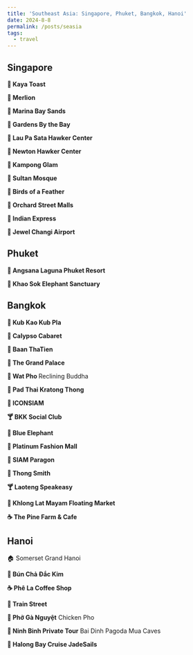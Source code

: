 ```yaml
---
title: 'Southeast Asia: Singapore, Phuket, Bangkok, Hanoi'
date: 2024-8-8
permalink: /posts/seasia
tags:
  - travel
---
```


## Singapore
<b>🍔 Kaya Toast</b>

<b>📍 Merlion </b>

<b>📍 Marina Bay Sands </b>

<b>📍 Gardens By the Bay </b>

<b>🍔 Lau Pa Sata Hawker Center</b>

<b>🍔 Newton Hawker Center</b>

<b>📍 Kampong Glam</b>

<b>📍 Sultan Mosque</b>

<b>🍔 Birds of a Feather</b>

<b>📍 Orchard Street Malls</b>

<b>🍔 Indian Express</b>

<b>📍 Jewel Changi Airport</b>

## Phuket

<b>📍 Angsana Laguna Phuket Resort</b>

<b>📍 Khao Sok Elephant Sanctuary </b>

## Bangkok


<b>🍔 Kub Kao Kub Pla</b>

<b>📍 Calypso Cabaret </b>

<b>🍔 Baan ThaTien</b>

<b>📍 The Grand Palace </b>

<b>📍 Wat Pho </b> Reclining Buddha

<b>🍔 Pad Thai Kratong Thong</b>

<b>📍 ICONSIAM </b>

<b>🍸 BKK Social Club</b>

<b>🍔 Blue Elephant </b>

<b>📍 Platinum Fashion Mall </b>

<b>📍 SIAM Paragon </b>

<b>🍔 Thong Smith </b>

<b>🍸 Laoteng Speakeasy</b>

<b>📍 Khlong Lat Mayam Floating Market </b>

<b>☕ The Pine Farm & Cafe </b>

## Hanoi 

🏠 Somerset Grand Hanoi 

<b>🍔 Bún Chả Đắc Kim</b>

<b>☕ Phê La Coffee Shop</b>

<b>📍 Train Street </b>

<b>🍔 Phở Gà Nguyệt</b>
Chicken Pho 

<b>📍 Ninh Binh Private Tour</b>
Bai Dinh Pagoda
Mua Caves 

<b>📍 Halong Bay Cruise JadeSails</b>


